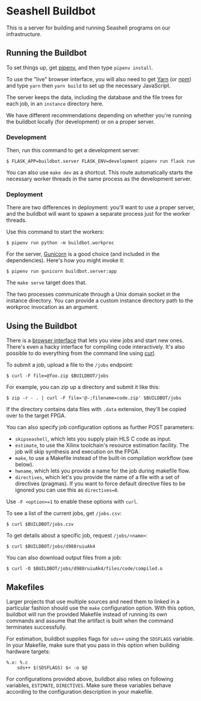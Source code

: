 Seashell Buildbot
=================

This is a server for building and running Seashell programs on our infrastructure.


Running the Buildbot
--------------------

To set things up, get [pipenv][], and then type `pipenv install`.

To use the "live" browser interface, you will also need to get [Yarn][] (or [npm][]) and type `yarn` then `yarn build` to set up the necessary JavaScript.

The server keeps the data, including the database and the file trees for each job, in an `instance` directory here.

We have different recommendations depending on whether you're running the buildbot locally (for development) or on a proper server.

### Development

Then, run this command to get a development server:

    $ FLASK_APP=buildbot.server FLASK_ENV=development pipenv run flask run

You can also use `make dev` as a shortcut.
This route automatically starts the necessary worker threads in the same process as the development server.

### Deployment

There are two differences in deployment: you'll want to use a proper server, and the buildbot will want to spawn a separate process just for the worker threads.

Use this command to start the workers:

    $ pipenv run python -m buildbot.workproc

For the server, [Gunicorn][] is a good choice (and included in the dependencies). Here's how you might invoke it:

    $ pipenv run gunicorn buildbot.server:app

The `make serve` target does that.

The two processes communicate through a Unix domain socket in the instance directory.
You can provide a custom instance directory path to the workproc invocation as an argument.

[gunicorn]: http://gunicorn.org
[pipenv]: http://pipenv.org
[yarn]: https://yarnpkg.com/en/
[npm]: http://npmjs.com


Using the Buildbot
------------------

There is a [browser interface](http://gorgonzola.cs.cornell.edu:8000/) that lets you view jobs and start new ones.
There's even a hacky interface for compiling code interactively.
It's also possible to do everything from the command line using [curl][].

To submit a job, upload a file to the `/jobs` endpoint:

    $ curl -F file=@foo.zip $BUILDBOT/jobs

For example, you can zip up a directory and submit it like this:

    $ zip -r - . | curl -F file='@-;filename=code.zip' $BUILDBOT/jobs

If the directory contains data files with `.data` extension, they'll be copied over to the target FPGA.

You can also specify job configuration options as further POST parameters:

- `skipseashell`, which lets you supply plain HLS C code as input.
- `estimate`, to use the Xilinx toolchain's resource estimation facility. The job will skip synthesis and execution on the FPGA.
- `make`, to use a Makefile instead of the built-in compilation workflow (see below).
- `hwname`, which lets you provide a name for the job during makefile flow.
- `directives`, which let's you provide the name of a file with a set of directives (pragmas). If you want to force default directive files to be ignored you can use this as `directives=0`.

Use `-F <option>=1` to enable these options with `curl`.

To see a list of the current jobs, get `/jobs.csv`:

    $ curl $BUILDBOT/jobs.csv

To get details about a specific job, request `/jobs/<name>`:

    $ curl $BUILDBOT/jobs/d988ruiuAk4

You can also download output files from a job:

    $ curl -O $BUILDBOT/jobs/d988ruiuAk4/files/code/compiled.o


Makefiles
---------

Larger projects that use multiple sources and need them to linked in a particular fashion should use the `make` configuration option. With this option, buildbot will run the provided Makefile instead of running its own commands and assume that the artifact is built when the command terminates successfully.

For estimation, buildbot supplies flags for `sds++` using the `SDSFLAGS` variable. In your Makefile, make sure that you pass in this option when building hardware targets:

```make
%.o: %.c
    sds++ $(SDSFLAGS) $< -o $@
```
For configurations provided above, buildbot also relies on following variables, `ESTIMATE`, `DIRECTIVES`. Make sure these variables behave according to the configuration description in your makefile.

[curl]: https://curl.haxx.se
